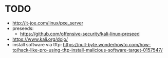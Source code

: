 # TODO
* http://it-joe.com/linux/pxe_server
* preseeds: 
  * https://github.com/offensive-security/kali-linux-preseed
* https://www.kali.org/dojo/
* install software via tftp: https://null-byte.wonderhowto.com/how-to/hack-like-pro-using-tftp-install-malicious-software-target-0157547/
